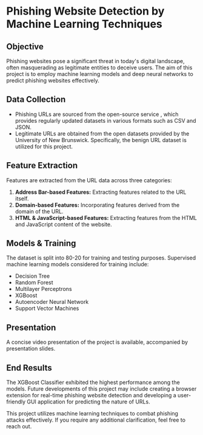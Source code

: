 # Phishing Website Detection by Machine Learning Techniques

## Objective
Phishing websites pose a significant threat in today's digital landscape, often masquerading as legitimate entities to deceive users. The aim of this project is to employ machine learning models and deep neural networks to predict phishing websites effectively.

## Data Collection
- Phishing URLs are sourced from the open-source service , which provides regularly updated datasets in various formats such as CSV and JSON.
- Legitimate URLs are obtained from the open datasets provided by the University of New Brunswick. Specifically, the benign URL dataset is utilized for this project.

## Feature Extraction
Features are extracted from the URL data across three categories:
1. **Address Bar-based Features:** Extracting features related to the URL itself.
2. **Domain-based Features:** Incorporating features derived from the domain of the URL.
3. **HTML & JavaScript-based Features:** Extracting features from the HTML and JavaScript content of the website.

## Models & Training
The dataset is split into 80-20 for training and testing purposes. Supervised machine learning models considered for training include:
- Decision Tree
- Random Forest
- Multilayer Perceptrons
- XGBoost
- Autoencoder Neural Network
- Support Vector Machines

## Presentation
A concise video presentation of the project is available, accompanied by presentation slides.

## End Results
The XGBoost Classifier exhibited the highest performance among the models. Future developments of this project may include creating a browser extension for real-time phishing website detection and developing a user-friendly GUI application for predicting the nature of URLs.

This project utilizes machine learning techniques to combat phishing attacks effectively. If you require any additional clarification, feel free to reach out.